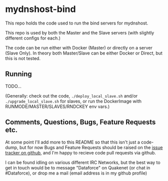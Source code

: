 # mydnshost-bind

This repo holds the code used to run the bind servers for mydnshost.

This repo is used by both the Master and the Slave servers (with slightly different configs for each.)

The code can be run either with Docker (Master) or directly on a server (Slave Only). In theory both Master/Slave can be either Docker or Direct, but this is not tested.

## Running

TODO...

(Generally: check out the code, `./deploy_local_slave.sh` and/or `./upgrade_local_slave.sh` for slaves, or run the DockerImage with RUNMODE/MASTER/SLAVES/RNDCKEY env vars.)

## Comments, Questions, Bugs, Feature Requests etc.

At some point I'll add more to this README so that this isn't just a code-dump, but for now Bugs and Feature Requests should be raised on the [issue tracker on github](https://github.com/mydnshost/mydnshost-bind/issues), and I'm happy to recieve code pull requests via github.

I can be found idling on various different IRC Networks, but the best way to get in touch would be to message "Dataforce" on Quakenet (or chat in #Dataforce), or drop me a mail (email address is in my github profile)
